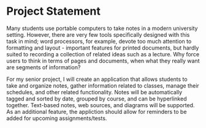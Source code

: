 Project Statement
=================

Many students use portable computers to take notes in a modern university
setting. However, there are very few tools specifically designed with this
task in mind; word processors, for example, devote too much attention to 
formatting and layout - important features for printed documents, but hardly 
suited to recording a collection of related ideas such as a lecture. Why 
force users to think in terms of pages and documents, when what they really
want are segments of information?

For my senior project, I will create an application that allows students to
take and organize notes, gather information related to classes, manage their
schedules, and other related functionality. Notes will be automatically
tagged and sorted by date, grouped by course, and can be hyperlinked together.
Text-based notes, web sources, and diagrams will be supported. As an 
additional feature, the appliction should allow for reminders to be added for
upcoming assignments/tests.


